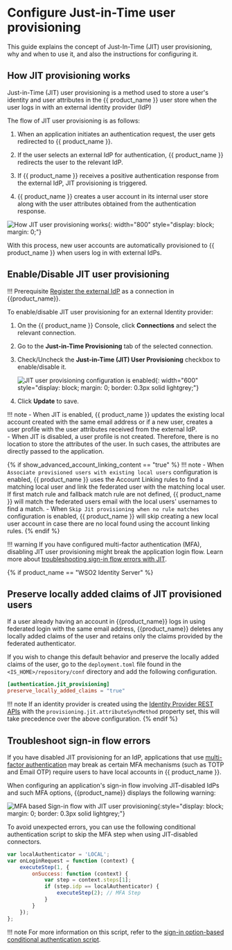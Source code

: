 # Configure Just-in-Time user provisioning

This guide explains the concept of Just-In-Time (JIT) user provisioning, why and when to use it, and also the instructions for configuring it.

## How JIT provisioning works

Just-in-Time (JIT) user provisioning is a method used to store a user's identity and user attributes in the {{ product_name }} user store when the user logs in with an external identity provider (IdP)

The flow of JIT user provisioning is as follows:

1. When an application initiates an authentication request, the user gets redirected to {{ product_name }}.

2. If the user selects an external IdP for authentication, {{ product_name }} redirects the user to the relevant IdP.

3. If {{ product_name }} receives a positive authentication response from the external IdP, JIT provisioning is triggered.

4. {{ product_name }} creates a user account in its internal user store along with the user attributes obtained from the authentication response.

![How JIT user provisioning works]({{base_path}}/assets/img/guides/jit-provisioning/how-jit-works.png){: width="800" style="display: block; margin: 0;"}

With this process, new user accounts are automatically provisioned to {{ product_name }} when users log in with external IdPs.


## Enable/Disable JIT user provisioning

!!! Prerequisite
    [Register the external IdP]({{base_path}}/guides/authentication/federated-login/) as a connection in {{product_name}}.

To enable/disable JIT user provisioning for an external Identity provider:

1. On the {{ product_name }} Console, click **Connections** and select the relevant connection.

2. Go to the **Just-in-Time Provisioning** tab of the selected connection.

3. Check/Uncheck the **Just-in-Time (JIT) User Provisioning** checkbox to enable/disable it.

    ![JIT user provisioning configuration is enabled]({{base_path}}/assets/img/guides/jit-provisioning/jit-enabled.png){: width="600" style="display: block; margin: 0; border: 0.3px solid lightgrey;"}

4. Click **Update** to save.

!!! note
    - When JIT is enabled, {{ product_name }} updates the existing local account created with the same email address or if a new user, creates a user profile with the user attributes received from the external IdP.
    <br />
    - When JIT is disabled, a user profile is not created. Therefore, there is no location to store the attributes of the user. In such cases, the attributes are directly passed to the application.

{% if show_advanced_account_linking_content == "true" %}
!!! note
    - When `Associate provisioned users with existing local users` configuration is enabled, {{ product_name }} uses the Account Linking rules to find a matching local user and link the federated user with the matching local user. If first match rule and fallback match rule are not defined, {{ product_name }} will match the federated users email with the local users' usernames to find a match.
    - When `Skip Jit provisioning when no rule matches` configuration is enabled, {{ product_name }} will skip creating a new local user account in case there are no local found using the account linking rules.
{% endif %}

!!! warning
    If you have configured multi-factor authentication (MFA), disabling JIT user provisioning might break the application login flow. Learn more about [troubleshooting sign-in flow errors with JIT](#troubleshoot-sign-in-flow-errors).

{% if product_name == "WSO2 Identity Server" %}
## Preserve locally added claims of JIT provisioned users

If a user already having an account in {{product_name}} logs in using federated login with the same email address, {{product_name}} deletes any locally added claims of the user and retains only the claims provided by the federated authenticator.

If you wish to change this default behavior and preserve the locally added claims of the user, go to the `deployment.toml` file found in the `<IS_HOME>/repository/conf` directory and add the following configuration.

``` toml
[authentication.jit_provisioning]
preserve_locally_added_claims = "true"
```

!!! note
    If an identity provider is created using the [Identity Provider REST APIs]({{base_path}}/apis/idp/) with the `provisioning.jit.attributeSyncMethod` property set, this will take precedence over the above configuration.
{% endif %}

## Troubleshoot sign-in flow errors

If you have disabled JIT provisioning for an IdP, applications that use [multi-factor authentication]({{base_path}}/guides/authentication/mfa/) may break as certain MFA mechanisms (such as TOTP and Email OTP) require users to have local accounts in {{ product_name }}.

When configuring an application's sign-in flow involving JIT-disabled IdPs and such MFA options, {{product_name}} displays the following warning:

![MFA based Sign-in flow with JIT user provisioning]({{base_path}}/assets/img/guides/jit-provisioning/jit-mfa-conflict.png){:style="display: block; margin: 0; border: 0.3px solid lightgrey;"}

To avoid unexpected errors, you can use the following conditional authentication script to skip the MFA step when using JIT-disabled connectors.

```js
var localAuthenticator = 'LOCAL';
var onLoginRequest = function (context) {
    executeStep(1, {
        onSuccess: function (context) {
            var step = context.steps[1];
            if (step.idp == localAuthenticator) {
                executeStep(2); // MFA Step
            }
        }
    });
};
```

!!! note
    For more information on this script, refer to the [sign-in option-based conditional authentication script]({{base_path}}/guides/authentication/conditional-auth/sign-in-option-based-template/#how-it-works).
